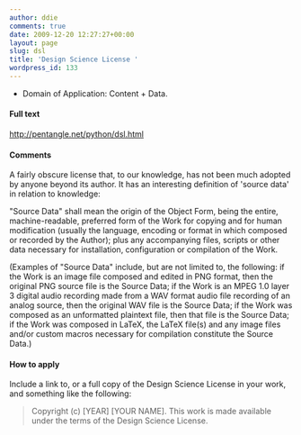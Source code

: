 ```yaml
---
author: ddie
comments: true
date: 2009-12-20 12:27:27+00:00
layout: page
slug: dsl
title: 'Design Science License '
wordpress_id: 133
---
```


 * Domain of Application: Content + Data.

#### Full text 

http://pentangle.net/python/dsl.html

#### Comments 

A fairly obscure license that, to our knowledge, has not been much adopted by anyone beyond its author. It has an interesting definition of 'source data' in relation to knowledge:

  "Source Data" shall mean the origin of the Object Form, being the entire, machine-readable, preferred form of the Work for copying and for human modification (usually the language, encoding or format in which composed or recorded by the Author); plus any accompanying files, scripts or other data necessary for installation, configuration or compilation of the Work.

  (Examples of "Source Data" include, but are not limited to, the following: if the Work is an image file composed and edited in PNG format, then the original PNG source file is the Source Data; if the Work is an MPEG 1.0 layer 3 digital audio recording made from a WAV format audio file recording of an analog source, then the original WAV file is the Source Data; if the Work was composed as an unformatted plaintext file, then that file is the Source Data; if the Work was composed in LaTeX, the LaTeX file(s) and any image files and/or custom macros necessary for compilation constitute the Source Data.)

#### How to apply 

Include a link to, or a full copy of the Design Science License in your work, and something like the following:

>  Copyright (c)  [YEAR]  [YOUR NAME].
>  This work is made available under the terms of the Design Science License.



